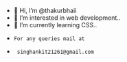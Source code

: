 - 👋 Hi, I’m @thakurbhaii
- 👀 I’m interested in web development..
- 🌱 I’m currently learning CSS..
-     For any queries mail at
-      singhankit21261@gmail.com

<!---
thakurbhaii/thakurbhaii is a ✨ special ✨ repository because its `README.md` (this file) appears on your GitHub profile.
You can click the Preview link to take a look at your changes.
--->

